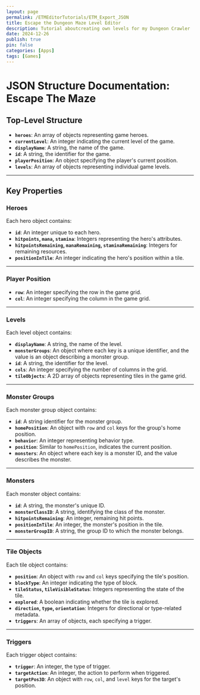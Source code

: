 ```yaml
---
layout: page
permalink: /ETMEditorTutorials/ETM_Export_JSON
title: Escape the Dungeon Maze Level Editor
description: Tutorial aboutcreating own levels for my Dungeon Crawler
date: 2024-12-26
publish: true
pin: false
categories: [Apps]
tags: [Games]
---
```


# JSON Structure Documentation: Escape The Maze

## Top-Level Structure
- **`heroes`**: An array of objects representing game heroes.
- **`currentLevel`**: An integer indicating the current level of the game.
- **`displayName`**: A string, the name of the game.
- **`id`**: A string, the identifier for the game.
- **`playerPosition`**: An object specifying the player's current position.
- **`levels`**: An array of objects representing individual game levels.

---

## Key Properties

### **Heroes**
Each hero object contains:
- **`id`**: An integer unique to each hero.
- **`hitpoints`, `mana`, `stamina`**: Integers representing the hero's attributes.
- **`hitpointsRemaining`, `manaRemaining`, `staminaRemaining`**: Integers for remaining resources.
- **`positionInTile`**: An integer indicating the hero's position within a tile.

---

### **Player Position**
- **`row`**: An integer specifying the row in the game grid.
- **`col`**: An integer specifying the column in the game grid.

---

### **Levels**
Each level object contains:
- **`displayName`**: A string, the name of the level.
- **`monsterGroups`**: An object where each key is a unique identifier, and the value is an object describing a monster group.
- **`id`**: A string, the identifier for the level.
- **`cols`**: An integer specifying the number of columns in the grid.
- **`tileObjects`**: A 2D array of objects representing tiles in the game grid.

---

### **Monster Groups**
Each monster group object contains:
- **`id`**: A string identifier for the monster group.
- **`homePosition`**: An object with `row` and `col` keys for the group's home position.
- **`behavior`**: An integer representing behavior type.
- **`position`**: Similar to `homePosition`, indicates the current position.
- **`monsters`**: An object where each key is a monster ID, and the value describes the monster.

---

### **Monsters**
Each monster object contains:
- **`id`**: A string, the monster's unique ID.
- **`monsterClassID`**: A string, identifying the class of the monster.
- **`hitpointsRemaining`**: An integer, remaining hit points.
- **`positionInTile`**: An integer, the monster's position in the tile.
- **`monsterGroupID`**: A string, the group ID to which the monster belongs.

---

### **Tile Objects**
Each tile object contains:
- **`position`**: An object with `row` and `col` keys specifying the tile's position.
- **`blockType`**: An integer indicating the type of block.
- **`tileStatus`, `tileVisibleStatus`**: Integers representing the state of the tile.
- **`explored`**: A boolean indicating whether the tile is explored.
- **`direction`, `type`, `orientation`**: Integers for directional or type-related metadata.
- **`triggers`**: An array of objects, each specifying a trigger.

---

### **Triggers**
Each trigger object contains:
- **`trigger`**: An integer, the type of trigger.
- **`targetAction`**: An integer, the action to perform when triggered.
- **`targetPos3D`**: An object with `row`, `col`, and `level` keys for the target's position.
